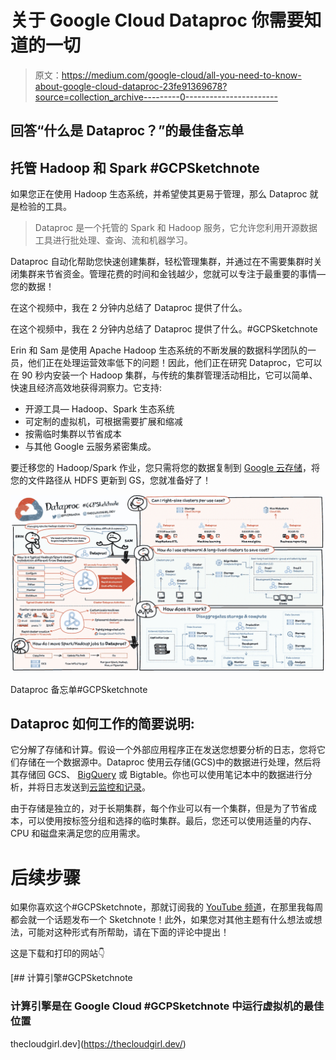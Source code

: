 # 关于 Google Cloud Dataproc 你需要知道的一切

> 原文：<https://medium.com/google-cloud/all-you-need-to-know-about-google-cloud-dataproc-23fe91369678?source=collection_archive---------0----------------------->

## 回答“什么是 Dataproc？”的最佳备忘单

## 托管 Hadoop 和 Spark #GCPSketchnote

如果您正在使用 Hadoop 生态系统，并希望使其更易于管理，那么 Dataproc 就是检验的工具。

> Dataproc 是一个托管的 Spark 和 Hadoop 服务，它允许您利用开源数据工具进行批处理、查询、流和机器学习。

Dataproc 自动化帮助您快速创建集群，轻松管理集群，并通过在不需要集群时关闭集群来节省资金。管理花费的时间和金钱越少，您就可以专注于最重要的事情—您的数据！

在这个视频中，我在 2 分钟内总结了 Dataproc 提供了什么。

在这个视频中，我在 2 分钟内总结了 Dataproc 提供了什么。#GCPSketchnote

Erin 和 Sam 是使用 Apache Hadoop 生态系统的不断发展的数据科学团队的一员，他们正在处理运营效率低下的问题！因此，他们正在研究 Dataproc，它可以在 90 秒内安装一个 Hadoop 集群，与传统的集群管理活动相比，它可以简单、快速且经济高效地获得洞察力。它支持:

*   开源工具— Hadoop、Spark 生态系统
*   可定制的虚拟机，可根据需要扩展和缩减
*   按需临时集群以节省成本
*   与其他 Google 云服务紧密集成。

要迁移您的 Hadoop/Spark 作业，您只需将您的数据复制到 [Google 云存储](https://thecloudgirl.dev/CloudStorage.html)，将您的文件路径从 HDFS 更新到 GS，您就准备好了！

![](img/dadd23f961a914231668780123989eec.png)

Dataproc 备忘单#GCPSketchnote

## Dataproc 如何工作的简要说明:

它分解了存储和计算。假设一个外部应用程序正在发送您想要分析的日志，您将它们存储在一个数据源中。Dataproc 使用云存储(GCS)中的数据进行处理，然后将其存储回 GCS、 [BigQuery](https://www.youtube.com/watch?v=So-tVyBQt8E&list=PLTWE_lmu2InBzuPmOcgAYP7U80a87cpJd&index=20) 或 Bigtable。你也可以使用笔记本中的数据进行分析，并将日志发送到[云监控和记录](https://www.youtube.com/watch?v=Y7L2y6NVa9Y&list=PLTWE_lmu2InBzuPmOcgAYP7U80a87cpJd&index=9)。

由于存储是独立的，对于长期集群，每个作业可以有一个集群，但是为了节省成本，可以使用按标签分组和选择的临时集群。最后，您还可以使用适量的内存、CPU 和磁盘来满足您的应用需求。

# 后续步骤

如果你喜欢这个#GCPSketchnote，那就订阅我的 [YouTube 频道](https://www.youtube.com/channel/UCfmz_Hi-G7sushJ_3mhLYvg?view_as=subscriber)，在那里我每周都会就一个话题发布一个 Sketchnote！此外，如果您对其他主题有什么想法或想法，可能对这种形式有所帮助，请在下面的评论中提出！

这是下载和打印的网站👇

[](https://thecloudgirl.dev/) [## 计算引擎#GCPSketchnote

### 计算引擎是在 Google Cloud #GCPSketchnote 中运行虚拟机的最佳位置

thecloudgirl.dev](https://thecloudgirl.dev/)